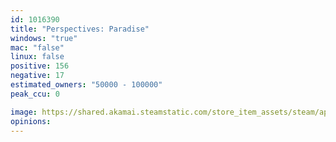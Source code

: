 ```yaml
---
id: 1016390
title: "Perspectives: Paradise"
windows: "true"
mac: "false"
linux: false
positive: 156
negative: 17
estimated_owners: "50000 - 100000"
peak_ccu: 0

image: https://shared.akamai.steamstatic.com/store_item_assets/steam/apps/1016390/header.jpg?t=1568374699
opinions:
---
```

